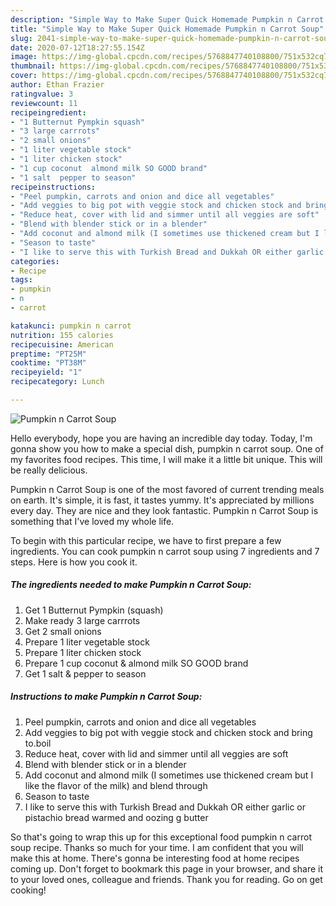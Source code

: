 ```yaml
---
description: "Simple Way to Make Super Quick Homemade Pumpkin n Carrot Soup"
title: "Simple Way to Make Super Quick Homemade Pumpkin n Carrot Soup"
slug: 2041-simple-way-to-make-super-quick-homemade-pumpkin-n-carrot-soup
date: 2020-07-12T18:27:55.154Z
image: https://img-global.cpcdn.com/recipes/5768847740108800/751x532cq70/pumpkin-n-carrot-soup-recipe-main-photo.jpg
thumbnail: https://img-global.cpcdn.com/recipes/5768847740108800/751x532cq70/pumpkin-n-carrot-soup-recipe-main-photo.jpg
cover: https://img-global.cpcdn.com/recipes/5768847740108800/751x532cq70/pumpkin-n-carrot-soup-recipe-main-photo.jpg
author: Ethan Frazier
ratingvalue: 3
reviewcount: 11
recipeingredient:
- "1 Butternut Pympkin squash"
- "3 large carrrots"
- "2 small onions"
- "1 liter vegetable stock"
- "1 liter chicken stock"
- "1 cup coconut  almond milk SO GOOD brand"
- "1 salt  pepper to season"
recipeinstructions:
- "Peel pumpkin, carrots and onion and dice all vegetables"
- "Add veggies to big pot with veggie stock and chicken stock and bring to.boil"
- "Reduce heat, cover with lid and simmer until all veggies are soft"
- "Blend with blender stick or in a blender"
- "Add coconut and almond milk (I sometimes use thickened cream but I like the flavor of the milk) and blend through"
- "Season to taste"
- "I like to serve this with Turkish Bread and Dukkah OR either garlic or pistachio bread warmed and oozing g butter"
categories:
- Recipe
tags:
- pumpkin
- n
- carrot

katakunci: pumpkin n carrot 
nutrition: 155 calories
recipecuisine: American
preptime: "PT25M"
cooktime: "PT38M"
recipeyield: "1"
recipecategory: Lunch

---
```



![Pumpkin n Carrot Soup](https://img-global.cpcdn.com/recipes/5768847740108800/751x532cq70/pumpkin-n-carrot-soup-recipe-main-photo.jpg)

Hello everybody, hope you are having an incredible day today. Today, I'm gonna show you how to make a special dish, pumpkin n carrot soup. One of my favorites food recipes. This time, I will make it a little bit unique. This will be really delicious.



Pumpkin n Carrot Soup is one of the most favored of current trending meals on earth. It's simple, it is fast, it tastes yummy. It's appreciated by millions every day. They are nice and they look fantastic. Pumpkin n Carrot Soup is something that I've loved my whole life.


To begin with this particular recipe, we have to first prepare a few ingredients. You can cook pumpkin n carrot soup using 7 ingredients and 7 steps. Here is how you cook it.

<!--inarticleads1-->

##### The ingredients needed to make Pumpkin n Carrot Soup:

1. Get 1 Butternut Pympkin (squash)
1. Make ready 3 large carrrots
1. Get 2 small onions
1. Prepare 1 liter vegetable stock
1. Prepare 1 liter chicken stock
1. Prepare 1 cup coconut &amp; almond milk SO GOOD brand
1. Get 1 salt &amp; pepper to season




<!--inarticleads2-->

##### Instructions to make Pumpkin n Carrot Soup:

1. Peel pumpkin, carrots and onion and dice all vegetables
1. Add veggies to big pot with veggie stock and chicken stock and bring to.boil
1. Reduce heat, cover with lid and simmer until all veggies are soft
1. Blend with blender stick or in a blender
1. Add coconut and almond milk (I sometimes use thickened cream but I like the flavor of the milk) and blend through
1. Season to taste
1. I like to serve this with Turkish Bread and Dukkah OR either garlic or pistachio bread warmed and oozing g butter




So that's going to wrap this up for this exceptional food pumpkin n carrot soup recipe. Thanks so much for your time. I am confident that you will make this at home. There's gonna be interesting food at home recipes coming up. Don't forget to bookmark this page in your browser, and share it to your loved ones, colleague and friends. Thank you for reading. Go on get cooking!
